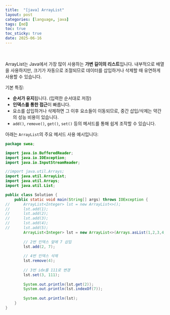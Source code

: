 ```yaml
---
title:  "[java] ArrayList"
layout: post
categories: [language, java]
tags: [md]
toc: true
toc_sticky: true
date: 2025-06-16
---
```


<!-- MathJax Script for this post only -->
<script type="text/javascript" async
  src="https://cdnjs.cloudflare.com/ajax/libs/mathjax/2.7.7/MathJax.js?config=TeX-AMS-MML_HTMLorMML">
</script>
<script type="text/x-mathjax-config">
  MathJax.Hub.Config({
    tex2jax: {
      inlineMath: [ ['$','$'], ['\\(','\\)'] ],
      displayMath: [ ['$$','$$'], ['\\[','\\]'] ],
      processEscapes: true
    }
  });
</script>


<br><br>
ArrayList는 Java에서 가장 많이 사용하는 **가변 길이의 리스트**입니다. 내부적으로 배열을 사용하지만, 크기가 자동으로 조절되므로 데이터를 삽입하거나 삭제할 때 유연하게 사용할 수 있습니다.

기본 특징:
- **순서가 유지**됩니다. (입력한 순서대로 저장)
- **인덱스를 통한 접근**이 빠릅니다.
- 요소를 삽입하거나 삭제하면 그 이후 요소들이 이동되므로, 중간 삽입/삭제는 약간의 성능 비용이 있습니다.
- `add()`, `remove()`, `get()`, `set()` 등의 메서드를 통해 쉽게 조작할 수 있습니다.

아래는 `ArrayList`의 주요 메서드 사용 예시입니다:

```java
package swea;

import java.io.BufferedReader;
import java.io.IOException;
import java.io.InputStreamReader;

//import java.util.Arrays;
import java.util.ArrayList;
import java.util.Arrays;
import java.util.List;

public class Solution {
	public static void main(String[] args) throws IOException {
//		ArrayList<Integer> lst = new ArrayList<>();
//		lst.add(1);
//		lst.add(2);
//		lst.add(3);
//		lst.add(4);
//		lst.add(5);
		ArrayList<Integer> lst = new ArrayList<>(Arrays.asList(1,2,3,4,5));
		
		// 2번 인덱스 앞에 7 삽입
		lst.add(2, 7);
		
		// 4번 인덱스 삭제
		lst.remove(4);
		
		// 3번 idx를 111로 변경
		lst.set(3, 111);
		
		System.out.println(lst.get(2));
		System.out.println(lst.indexOf(7));
		
		System.out.println(lst);
	}	
}
```